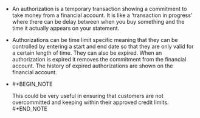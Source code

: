 - An authorization is a temporary transaction showing a commitment to take money from a financial account. It is like a 'transaction in progress' where there can be delay between when you buy something and the time it actually appears on your statement.
- Authorizations can be time limit specific meaning that they can be controlled by entering a start and end date so that they are only valid for a certain length of time.
  They can also be expired.
  When an authorization is expired it removes the commitment from the financial account.
  The history of expired authorizations are shown on the financial account.
- #+BEGIN_NOTE
  
  This could be very useful in ensuring that customers are not overcommitted and keeping within their approved credit limits.
  #+END_NOTE